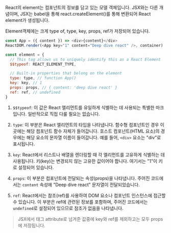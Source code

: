 React의 element는 컴포넌트의 정보를 담고 있는 모델 객체입니다. JSX와는 다른 개념이며, JSX는 babel을 통해 react.createElement()를 통해 변환되어 React element가 생성됩니다.

Element객체에는 크게 type of, type, key, props, ref가 저장되어 있습니다.
```javascript
const App = ({ content }) => <div>{content}</div>
ReactDOM.render(<App key="1" content="Deep dive react" />, container)

const element = {
  // This tag allows us to uniquely identify this as a React Element
  $$typeof: REACT_ELEMENT_TYPE,

  // Built-in properties that belong on the element
  type: type, // function App()
  key: key, // 1
  props: props, // { content: 'deep dive react' }
  ref: ref, // undefined
}
```

1. `$$typeof`: 이 값은 React 엘리먼트를 유일하게 식별하는 데 사용되는 특별한 마크입니다. 일반적으로 직접 다룰 필요는 없습니다.

2. `type`: 이 부분은 React 엘리먼트의 타입을 나타냅니다. 함수형 컴포넌트인 경우 이곳에는 해당 컴포넌트 함수 자체가 들어갑니다. 호스트 컴포넌트(HTML 요소)의 경우에는 해당 요소의 문자열 이름이 들어갑니다. 예를 들어, `<div>` 요소는 "div"로 표시됩니다.

3. `key`: React에서 리스트나 배열을 렌더링할 때 각 엘리먼트를 고유하게 식별하는 데 사용됩니다. 키(key)는 변경되지 않는 고유한 값이어야 합니다. 여기서는 "1"이 키로 설정되어 있습니다.

4. `props`: 이 부분은 컴포넌트에 전달되는 속성(props)을 나타냅니다. 주어진 코드에서는 `content` 속성에 "Deep dive react" 문자열이 전달되었습니다.

5. `ref`: React에서는 참조(ref)를 사용하여 DOM 요소나 컴포넌트 인스턴스에 접근할 수 있습니다. 이 부분은 ref에 관련된 정보를 포함하며, 주어진 코드에서는 `undefined`로 설정되어 있으므로 참조가 없음을 나타냅니다.

> JSX에서 태그 attribute로 넘겨준 값중에 key와 ref를 제외하고는 모두 props에 저장됩니다. 
